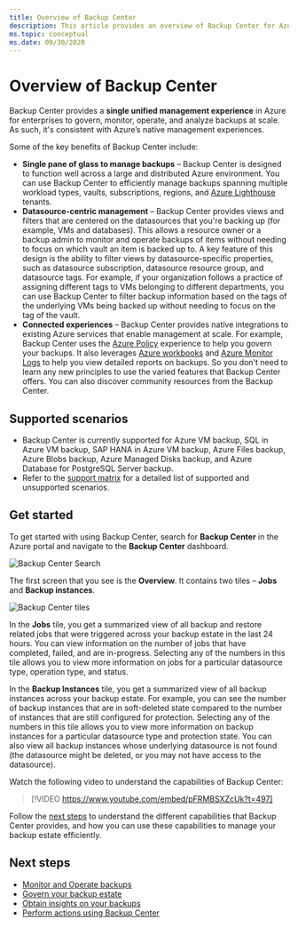 ```yaml
---
title: Overview of Backup Center
description: This article provides an overview of Backup Center for Azure.
ms.topic: conceptual
ms.date: 09/30/2020
---
```


# Overview of Backup Center

Backup Center provides a **single unified management experience** in Azure for enterprises to govern, monitor, operate, and analyze backups at scale. As such, it's consistent with Azure’s native management experiences.

Some of the key benefits of Backup Center include:

* **Single pane of glass to manage backups** – Backup Center is designed to function well across a large and distributed Azure environment. You can use Backup Center to efficiently manage backups spanning multiple workload types, vaults, subscriptions, regions, and [Azure Lighthouse](../lighthouse/overview.md) tenants.
* **Datasource-centric management** – Backup Center provides views and filters that are centered on the datasources that you're backing up (for example, VMs and databases). This allows a resource owner or a backup admin to monitor and operate backups of items without needing to focus on which vault an item is backed up to. A key feature of this design is the ability to filter views by datasource-specific properties, such as datasource subscription, datasource resource group, and datasource tags. For example, if your organization follows a practice of assigning different tags to VMs belonging to different departments, you can use Backup Center to filter backup information based on the tags of the underlying VMs being backed up without needing to focus on the tag of the vault.
* **Connected experiences** – Backup Center provides native integrations to existing Azure services that enable management at scale. For example, Backup Center uses the [Azure Policy](../governance/policy/overview.md) experience to help you govern your backups. It also leverages [Azure workbooks](../azure-monitor/visualize/workbooks-overview.md) and [Azure Monitor Logs](../azure-monitor/logs/data-platform-logs.md) to help you view detailed reports on backups. So you don't need to learn any new principles to use the varied features that Backup Center offers. You can also discover community resources from the Backup Center.

## Supported scenarios

* Backup Center is currently supported for Azure VM backup, SQL in Azure VM backup, SAP HANA in Azure VM backup, Azure Files backup, Azure Blobs backup, Azure Managed Disks backup, and Azure Database for PostgreSQL Server backup.
* Refer to the [support matrix](backup-center-support-matrix.md) for a detailed list of supported and unsupported scenarios.

## Get started

To get started with using Backup Center, search for **Backup Center** in the Azure portal and navigate to the **Backup Center** dashboard.

![Backup Center Search](./media/backup-center-overview/backup-center-search.png)

The first screen that you see is the **Overview**. It contains two tiles – **Jobs** and **Backup instances**.

![Backup Center tiles](./media/backup-center-overview/backup-center-overview-widgets.png)

In the **Jobs** tile, you get a summarized view of all backup and restore related jobs that were triggered across your backup estate in the last 24 hours. You can view information on the number of jobs that have completed, failed, and are in-progress. Selecting any of the numbers in this tile allows you to view more information on jobs for a particular datasource type, operation type, and status.

In the **Backup Instances** tile, you get a summarized view of all backup instances across your backup estate. For example, you can see the number of backup instances that are in soft-deleted state compared to the number of instances that are still configured for protection. Selecting any of the numbers in this tile allows you to view more information on backup instances for a particular datasource type and protection state. You can also view all backup instances whose underlying datasource is not found (the datasource might be deleted, or you may not have access to the datasource).

Watch the following video to understand the capabilities of Backup Center:

> [!VIDEO https://www.youtube.com/embed/pFRMBSXZcUk?t=497]

Follow the [next steps](#next-steps) to understand the different capabilities that Backup Center provides, and how you can use these capabilities to manage your backup estate efficiently.

## Next steps

* [Monitor and Operate backups](backup-center-monitor-operate.md)
* [Govern your backup estate](backup-center-govern-environment.md)
* [Obtain insights on your backups](backup-center-obtain-insights.md)
* [Perform actions using Backup Center](backup-center-actions.md)